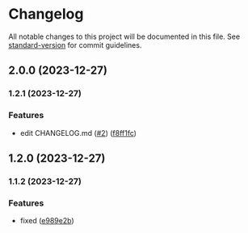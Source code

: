 # Changelog

All notable changes to this project will be documented in this file. See [standard-version](https://github.com/conventional-changelog/standard-version) for commit guidelines.

## 2.0.0 (2023-12-27)

### 1.2.1 (2023-12-27)


### Features

* edit CHANGELOG.md ([#2](https://github.com/core-ds/test/issues/2)) ([f8ff1fc](https://github.com/core-ds/test/commit/f8ff1fcf860af54ea039bf775c46db694c023ace))

## 1.2.0 (2023-12-27)

### 1.1.2 (2023-12-27)

### Features

* fixed ([e989e2b](https://github.com/core-ds/test/commit/e989e2b57488120da405ce951978dd6f177380cb))
